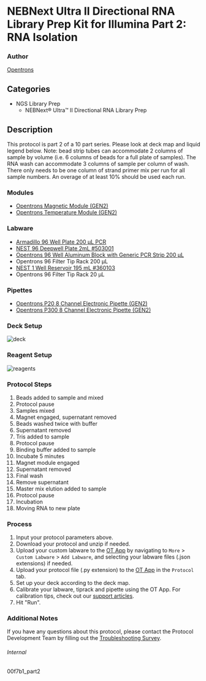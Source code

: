 # NEBNext Ultra II Directional RNA Library Prep Kit for Illumina Part 2: RNA Isolation


### Author
[Opentrons](https://opentrons.com/)


## Categories
* NGS Library Prep
	* NEBNext® Ultra™ II Directional RNA Library Prep


## Description
This protocol is part 2 of a 10 part series. Please look at deck map and liquid legend below. Note: bead strip tubes can accommodate 2 columns of sample by volume (i.e. 6 columns of beads for a full plate of samples). The RNA wash can accommodate 3 columns of sample per column of wash. There only needs to be one column of strand primer mix per run for all sample numbers. An overage of at least 10% should be used each run.


### Modules
* [Opentrons Magnetic Module (GEN2)](https://shop.opentrons.com/magnetic-module-gen2/)
* [Opentrons Temperature Module (GEN2)](https://shop.opentrons.com/temperature-module-gen2/)


### Labware
* [Armadillo 96 Well Plate 200 µL PCR](https://labware.opentrons.com/armadillo_96_wellplate_200ul_pcr_full_skirt?category=wellPlate)
* [NEST 96 Deepwell Plate 2mL #503001](http://www.cell-nest.com/page94?product_id=101&_l=en)
* [Opentrons 96 Well Aluminum Block with Generic PCR Strip 200 µL](https://shop.opentrons.com/collections/hardware-modules/products/aluminum-block-set)
* Opentrons 96 Filter Tip Rack 200 µL
* [NEST 1 Well Reservoir 195 mL #360103](http://www.cell-nest.com/page94?_l=en&product_id=102)
* Opentrons 96 Filter Tip Rack 20 µL


### Pipettes
* [Opentrons P20 8 Channel Electronic Pipette (GEN2)](https://shop.opentrons.com/8-channel-electronic-pipette/)
* [Opentrons P300 8 Channel Electronic Pipette (GEN2)](https://shop.opentrons.com/8-channel-electronic-pipette/)


### Deck Setup
![deck](https://opentrons-protocol-library-website.s3.amazonaws.com/custom-README-images/00f7b1/Part+2/new+deck.png)


### Reagent Setup
![reagents](https://opentrons-protocol-library-website.s3.amazonaws.com/custom-README-images/00f7b1/Part+2/Screen+Shot+2022-10-25+at+10.36.13+AM.png)


### Protocol Steps
1. Beads added to sample and mixed
2. Protocol pause
3. Samples mixed
4. Magnet engaged, supernatant removed
5. Beads washed twice with buffer
6. Supernatant removed
7. Tris added to sample
8. Protocol pause
9. Binding buffer added to sample
10. Incubate 5 minutes
11. Magnet module engaged
12. Supernatant removed
13. Final wash
14. Remove supernatant
15. Master mix elution added to sample
16. Protocol pause
17. Incubation
18. Moving RNA to new plate


### Process
1. Input your protocol parameters above.
2. Download your protocol and unzip if needed.
3. Upload your custom labware to the [OT App](https://opentrons.com/ot-app) by navigating to `More` > `Custom Labware` > `Add Labware`, and selecting your labware files (.json extensions) if needed.
4. Upload your protocol file (.py extension) to the [OT App](https://opentrons.com/ot-app) in the `Protocol` tab.
5. Set up your deck according to the deck map.
6. Calibrate your labware, tiprack and pipette using the OT App. For calibration tips, check out our [support articles](https://support.opentrons.com/en/collections/1559720-guide-for-getting-started-with-the-ot-2).
7. Hit "Run".


### Additional Notes
If you have any questions about this protocol, please contact the Protocol Development Team by filling out the [Troubleshooting Survey](https://protocol-troubleshooting.paperform.co/).


###### Internal
00f7b1_part2

